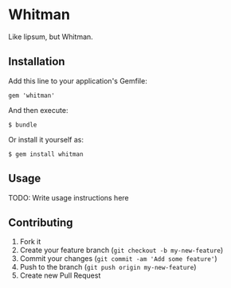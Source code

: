 # Whitman

Like lipsum, but Whitman.

## Installation

Add this line to your application's Gemfile:

    gem 'whitman'

And then execute:

    $ bundle

Or install it yourself as:

    $ gem install whitman

## Usage

TODO: Write usage instructions here

## Contributing

1. Fork it
2. Create your feature branch (`git checkout -b my-new-feature`)
3. Commit your changes (`git commit -am 'Add some feature'`)
4. Push to the branch (`git push origin my-new-feature`)
5. Create new Pull Request
